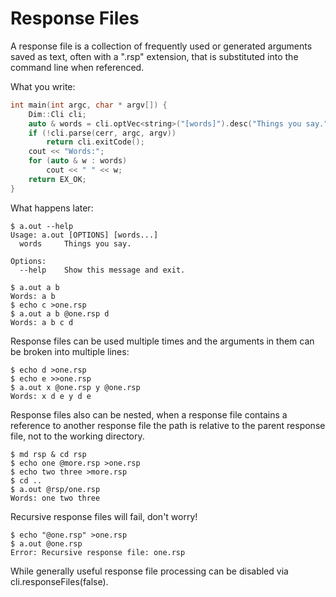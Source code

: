 # Response Files

A response file is a collection of frequently used or generated arguments saved as text, often with a ".rsp" extension, that is substituted into the command line when referenced.

What you write:

```cpp
int main(int argc, char * argv[]) {
    Dim::Cli cli;
    auto & words = cli.optVec<string>("[words]").desc("Things you say.");
    if (!cli.parse(cerr, argc, argv))
        return cli.exitCode();
    cout << "Words:";
    for (auto & w : words)
        cout << " " << w;
    return EX_OK;
}
```

What happens later:

```text
$ a.out --help
Usage: a.out [OPTIONS] [words...]
  words     Things you say.

Options:
  --help    Show this message and exit.

$ a.out a b
Words: a b
$ echo c >one.rsp
$ a.out a b @one.rsp d
Words: a b c d
```

Response files can be used multiple times and the arguments in them can be broken into multiple lines:

```text
$ echo d >one.rsp
$ echo e >>one.rsp
$ a.out x @one.rsp y @one.rsp
Words: x d e y d e
```

Response files also can be nested, when a response file contains a reference to another response file the path is relative to the parent response file, not to the working directory.

```text
$ md rsp & cd rsp
$ echo one @more.rsp >one.rsp
$ echo two three >more.rsp
$ cd ..
$ a.out @rsp/one.rsp
Words: one two three
```

Recursive response files will fail, don't worry!

```text
$ echo "@one.rsp" >one.rsp
$ a.out @one.rsp
Error: Recursive response file: one.rsp
```

While generally useful response file processing can be disabled via cli.responseFiles\(false\).

